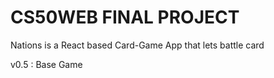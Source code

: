 # CS50WEB FINAL PROJECT

Nations is a React based Card-Game App that lets battle card

v0.5 : Base Game
     


